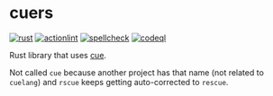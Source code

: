 # cuers

[![rust](https://github.com/vpayno/cuers/actions/workflows/rust.yml/badge.svg?branch=main)](https://github.com/vpayno/cuers/actions/workflows/rust.yml)
[![actionlint](https://github.com/vpayno/cuers/actions/workflows/gh-actions.yml/badge.svg?branch=main)](https://github.com/vpayno/cuers/actions/workflows/gh-actions.yml)
[![spellcheck](https://github.com/vpayno/cuers/actions/workflows/spellcheck.yml/badge.svg?branch=main)](https://github.com/vpayno/cuers/actions/workflows/spellcheck.yml)
[![codeql](https://github.com/vpayno/cuers/actions/workflows/codeql.yml/badge.svg?branch=main)](https://github.com/vpayno/cuers/actions/workflows/codeql.yml)

Rust library that uses [cue](https://cuelang.org/).

Not called `cue` because another project has that name (not related to `cuelang`) and `rscue` keeps getting auto-corrected to `rescue`.
